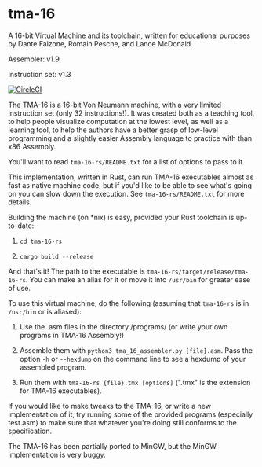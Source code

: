 # tma-16

A 16-bit Virtual Machine and its toolchain, written for educational purposes by Dante Falzone, Romain Pesche, and Lance McDonald.

Assembler: v1.9

Instruction set: v1.3

[![CircleCI](https://circleci.com/gh/DanteFalzone0/tma-16/tree/master.svg?style=svg)](https://circleci.com/gh/DanteFalzone0/tma-16/tree/master)

The TMA-16 is a 16-bit Von Neumann machine, with a very limited instruction set (only 32 instructions!).
It was created both as a teaching tool, to help people visualize computation at the lowest level, as well as a learning
tool, to help the authors have a better grasp of low-level programming and a slightly easier Assembly language to practice with
than x86 Assembly.

You'll want to read `tma-16-rs/README.txt` for a list of options to pass to it.

This implementation, written in Rust, can run TMA-16 executables almost as fast as native machine code, but if you'd
like to be able to see what's going on you can slow down the execution. See `tma-16-rs/README.txt` for more details.

Building the machine (on *nix) is easy, provided your Rust toolchain is up-to-date:

  1. `cd tma-16-rs`

  2. `cargo build --release`

And that's it! The path to the executable is `tma-16-rs/target/release/tma-16-rs`. You can make an alias for it or move
it into `/usr/bin` for greater ease of use.

To use this virtual machine, do the following (assuming that `tma-16-rs` is in `/usr/bin` or is aliased):

  1. Use the .asm files in the directory /programs/ (or write your own programs in TMA-16 Assembly!)

  2. Assemble them with `python3 tma_16_assembler.py [file].asm`. Pass the option `-h` or `--hexdump` on the command line to see a
     hexdump of your assembled program.

  3. Run them with `tma-16-rs {file}.tmx [options]` (".tmx" is the extension for TMA-16 executables).

If you would like to make tweaks to the TMA-16, or write a new implementation of it, try running some of the provided programs
(especially test.asm) to make sure that whatever you're doing still conforms to the specification.

The TMA-16 has been partially ported to MinGW, but the MinGW implementation is very buggy.
